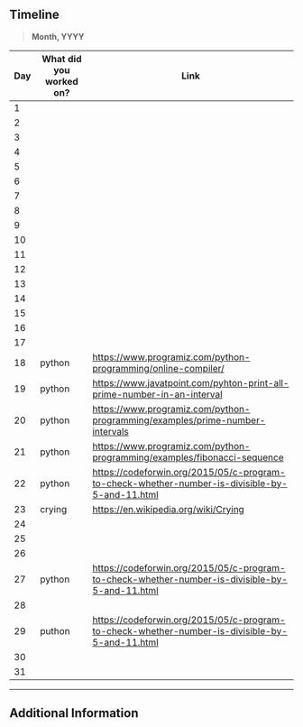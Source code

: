 ## Timeline

> **Month, YYYY**

|Day|What did you worked on?|Link|
|-------|------|--------|
|1|||
|2|||
|3|||
|4|||
|5|||
|6|||
|7|||
|8|||
|9|||
|10|||
|11|||
|12|||
|13|||
|14|||
|15|||
|16|||
|17|||
|18|python|https://www.programiz.com/python-programming/online-compiler/|
|19|python|https://www.javatpoint.com/pyhton-print-all-prime-number-in-an-interval|
|20|python|https://www.programiz.com/python-programming/examples/prime-number-intervals|
|21|python|https://www.programiz.com/python-programming/examples/fibonacci-sequence|
|22|python|https://codeforwin.org/2015/05/c-program-to-check-whether-number-is-divisible-by-5-and-11.html|
|23|crying|https://en.wikipedia.org/wiki/Crying|
|24|||
|25|||
|26|||
|27|python|https://codeforwin.org/2015/05/c-program-to-check-whether-number-is-divisible-by-5-and-11.html|
|28|||
|29|puthon|https://codeforwin.org/2015/05/c-program-to-check-whether-number-is-divisible-by-5-and-11.html|
|30|||
|31|||



---

## Additional Information
